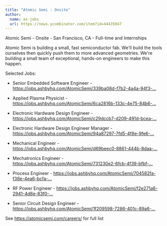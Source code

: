 ```yaml
---
title: "Atomic Semi : Onsite"
author:
  name: as-jobs
  url: https://news.ycombinator.com/item?id=44435047
---
```

Atomic Semi - Onsite - San Francisco, CA - Full-time and Internships

Atomic Semi is building a small, fast semiconductor fab. We&#x27;ll build the tools ourselves then quickly push them to more advanced geometries. We&#x27;re building a small team of exceptional, hands-on engineers to make this happen.

Selected Jobs:

* Senior Embedded Software Engineer - <a href="https:&#x2F;&#x2F;jobs.ashbyhq.com&#x2F;AtomicSemi&#x2F;339ba08d-f7b2-4a4a-94f3-417550cdf7c6" rel="nofollow">https:&#x2F;&#x2F;jobs.ashbyhq.com&#x2F;AtomicSemi&#x2F;339ba08d-f7b2-4a4a-94f3-...</a>

* Applied Plasma Physicist - <a href="https:&#x2F;&#x2F;jobs.ashbyhq.com&#x2F;AtomicSemi&#x2F;6ca2816b-133c-4e75-84b6-f427d6a2e778" rel="nofollow">https:&#x2F;&#x2F;jobs.ashbyhq.com&#x2F;AtomicSemi&#x2F;6ca2816b-133c-4e75-84b6-...</a>

* Electronic Hardware Design Engineer - <a href="https:&#x2F;&#x2F;jobs.ashbyhq.com&#x2F;AtomicSemi&#x2F;c29dccb7-d209-491d-bcea-e2c22bb2e6c1" rel="nofollow">https:&#x2F;&#x2F;jobs.ashbyhq.com&#x2F;AtomicSemi&#x2F;c29dccb7-d209-491d-bcea-...</a>

* Electronic Hardware Design Engineer Manager - <a href="https:&#x2F;&#x2F;jobs.ashbyhq.com&#x2F;AtomicSemi&#x2F;94a87297-7fd5-4f8e-9fe6-a7b19c9a1a66" rel="nofollow">https:&#x2F;&#x2F;jobs.ashbyhq.com&#x2F;AtomicSemi&#x2F;94a87297-7fd5-4f8e-9fe6-...</a>

* Mechanical Engineer - <a href="https:&#x2F;&#x2F;jobs.ashbyhq.com&#x2F;AtomicSemi&#x2F;d69beec0-8861-444b-8daa-ebde96adb6c2" rel="nofollow">https:&#x2F;&#x2F;jobs.ashbyhq.com&#x2F;AtomicSemi&#x2F;d69beec0-8861-444b-8daa-...</a>

* Mechatronics Engineer - <a href="https:&#x2F;&#x2F;jobs.ashbyhq.com&#x2F;AtomicSemi&#x2F;731230e2-6fcb-4f39-bfbf-00b917cdd804" rel="nofollow">https:&#x2F;&#x2F;jobs.ashbyhq.com&#x2F;AtomicSemi&#x2F;731230e2-6fcb-4f39-bfbf-...</a>

* Process Engineer - <a href="https:&#x2F;&#x2F;jobs.ashbyhq.com&#x2F;AtomicSemi&#x2F;704582fa-f38e-4ea6-bcfa-5cd0a6fa62d3" rel="nofollow">https:&#x2F;&#x2F;jobs.ashbyhq.com&#x2F;AtomicSemi&#x2F;704582fa-f38e-4ea6-bcfa-...</a>

* RF Power Engineer - <a href="https:&#x2F;&#x2F;jobs.ashbyhq.com&#x2F;AtomicSemi&#x2F;f2e271a6-2941-4d8e-83f0-376effc642bc" rel="nofollow">https:&#x2F;&#x2F;jobs.ashbyhq.com&#x2F;AtomicSemi&#x2F;f2e271a6-2941-4d8e-83f0-...</a>

* Senior Circuit Design Engineer - <a href="https:&#x2F;&#x2F;jobs.ashbyhq.com&#x2F;AtomicSemi&#x2F;1f209598-7286-401c-89a6-b4e2e553e748" rel="nofollow">https:&#x2F;&#x2F;jobs.ashbyhq.com&#x2F;AtomicSemi&#x2F;1f209598-7286-401c-89a6-...</a>

See <a href="https:&#x2F;&#x2F;atomicsemi.com&#x2F;careers&#x2F;" rel="nofollow">https:&#x2F;&#x2F;atomicsemi.com&#x2F;careers&#x2F;</a> for full list
<JobApplication />
